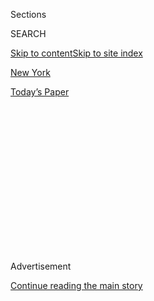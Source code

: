 <div id="app">

<div>

<div>

<div>

<div class="NYTAppHideMasthead css-1q2w90k e1suatyy0">

<div class="section css-ui9rw0 e1suatyy2">

<div class="css-eph4ug er09x8g0">

<div class="css-6n7j50">

</div>

<span class="css-1dv1kvn">Sections</span>

<div class="css-10488qs">

<span class="css-1dv1kvn">SEARCH</span>

</div>

[Skip to content](#site-content)[Skip to site index](#site-index)

</div>

<div id="masthead-section-label" class="css-1wr3we4 eaxe0e00">

[New York](https://www.nytimes.com/section/nyregion)

</div>

<div class="css-10698na e1huz5gh0">

</div>

</div>

<div id="masthead-bar-one" class="section hasLinks css-15hmgas e1csuq9d3">

<div class="css-uqyvli e1csuq9d0">

</div>

<div class="css-1uqjmks e1csuq9d1">

</div>

<div class="css-9e9ivx">

[](https://myaccount.nytimes.com/auth/login?response_type=cookie&client_id=vi)

</div>

<div class="css-1bvtpon e1csuq9d2">

[Today’s Paper](https://www.nytimes.com/section/todayspaper)

</div>

</div>

</div>

</div>

<div data-aria-hidden="false">

<div id="site-content" role="main">

<div>

<div class="css-1aor85t" style="opacity:0.000000001;z-index:-1;visibility:hidden">

<div class="css-1hqnpie">

<div class="css-epjblv">

<span class="css-17xtcya">[New
York](/section/nyregion)</span><span class="css-x15j1o">|</span><span class="css-fwqvlz">E.
Jean Carroll, Who Accused Trump of Rape, Can Go Forward With Suit</span>

</div>

<div class="css-k008qs">

<div class="css-1iwv8en">

<span class="css-18z7m18"></span>

<div>

</div>

</div>

<span class="css-1n6z4y">https://nyti.ms/2XD2Pfa</span>

<div class="css-1705lsu">

<div class="css-4xjgmj">

<div class="css-4skfbu" role="toolbar" data-aria-label="Social Media Share buttons, Save button, and Comments Panel with current comment count" data-testid="share-tools">

  - 
  - 
  - 
  - 
    
    <div class="css-6n7j50">
    
    </div>

  - 

</div>

</div>

</div>

</div>

</div>

</div>

<div id="NYT_TOP_BANNER_REGION" class="css-13pd83m">

</div>

<div id="top-wrapper" class="css-1sy8kpn">

<div id="top-slug" class="css-l9onyx">

Advertisement

</div>

[Continue reading the main story](#after-top)

<div class="ad top-wrapper" style="text-align:center;height:100%;display:block;min-height:250px">

<div id="top" class="place-ad" data-position="top" data-size-key="top">

</div>

</div>

<div id="after-top">

</div>

</div>

<div>

<div id="sponsor-wrapper" class="css-1hyfx7x">

<div id="sponsor-slug" class="css-19vbshk">

Supported by

</div>

[Continue reading the main story](#after-sponsor)

<div id="sponsor" class="ad sponsor-wrapper" style="text-align:center;height:100%;display:block">

</div>

<div id="after-sponsor">

</div>

</div>

<div class="css-186x18t">

</div>

<div class="css-1vkm6nb ehdk2mb0">

# E. Jean Carroll, Who Accused Trump of Rape, Can Go Forward With Suit

</div>

A judge rejected President Trump’s bid to delay a defamation suit by Ms.
Carroll, pointing to the recent Supreme Court ruling over his tax
returns.

<div class="css-79elbk" data-testid="photoviewer-wrapper">

<div class="css-z3e15g" data-testid="photoviewer-wrapper-hidden">

</div>

<div class="css-1a48zt4 ehw59r15" data-testid="photoviewer-children">

![<span class="css-16f3y1r e13ogyst0" data-aria-hidden="true">E. Jean
Carroll wrote in a memoir that Donald Trump had raped her in the
mid-1990s. He has denied the
allegations.</span><span class="css-cnj6d5 e1z0qqy90" itemprop="copyrightHolder"><span class="css-1ly73wi e1tej78p0">Credit...</span><span><span>Jefferson
Siegel for The New York
Times</span></span></span>](https://static01.nyt.com/images/2020/08/07/nyregion/07nytrump/07nytrump-articleLarge.jpg?quality=75&auto=webp&disable=upscale)

</div>

</div>

<div class="css-18e8msd">

<div class="css-vp77d3 epjyd6m0">

<div class="css-1baulvz">

By [<span class="css-1baulvz last-byline" itemprop="name">Nicole
Hong</span>](https://www.nytimes.com/by/nicole-hong)

</div>

</div>

  - 
    
    <div class="css-ld3wwf e16638kd2">
    
    Aug. 7, 2020
    
    </div>

  - 
    
    <div class="css-4xjgmj">
    
    <div class="css-d8bdto" role="toolbar" data-aria-label="Social Media Share buttons, Save button, and Comments Panel with current comment count" data-testid="share-tools">
    
      - 
      - 
      - 
      - 
        
        <div class="css-6n7j50">
        
        </div>
    
      - 
    
    </div>
    
    </div>

</div>

</div>

<div class="section meteredContent css-1r7ky0e" name="articleBody" itemprop="articleBody">

<div class="css-1fanzo5 StoryBodyCompanionColumn">

<div class="css-53u6y8">

A New York judge has rejected President Trump’s bid to temporarily halt
proceedings in a lawsuit filed against him by the writer E. Jean
Carroll, who has accused him of rape, a ruling that allows the case to
move forward in the months before the presidential election.

The decision was a victory for Ms. Carroll, [who sued Mr. Trump last
November for
defamation](https://www.nytimes.com/2019/11/04/nyregion/jean-carroll-sues-trump.html)
after he called her a liar and said he had never met her. She [published
a memoir last
summer](https://www.nytimes.com/2019/06/21/books/e-jean-carroll-trump.html)
that accused Mr. Trump of attacking her in a department store dressing
room in Manhattan in the 1990s.

Lawyers for Mr. Trump had sought to put the lawsuit on hold while an
appeals court is deciding whether to dismiss [a similar lawsuit filed
against Mr. Trump by Summer
Zervos](https://www.nytimes.com/2017/01/17/us/former-apprentice-contestant-files-defamation-suit-against-trump.html),
a former contestant on “The Apprentice” who has accused him of sexually
assaulting her.

In their bid for a delay, the lawyers also said the Constitution gave a
sitting president immunity against civil lawsuits in state court.

</div>

</div>

<div class="css-1fanzo5 StoryBodyCompanionColumn">

<div class="css-53u6y8">

On Thursday, Justice Verna L. Saunders in New York rejected their
arguments, pointing to a recent U.S. Supreme Court ruling that concluded
[Mr. Trump could not block a subpoena for his tax
returns](https://www.nytimes.com/2020/07/09/us/trump-taxes-supreme-court.html)
by the Manhattan district attorney’s office.

The Supreme Court ruling determined that the president did not possess
absolute immunity against state criminal subpoenas.

Although that ruling pertained to a [criminal
investigation](https://www.nytimes.com/2020/08/03/nyregion/donald-trump-taxes-cyrus-vance.html),
Justice Saunders wrote that the same legal question was relevant to Ms.
Carroll’s lawsuit — “whether the Supremacy Clause of the Constitution
bars a state court from exercising jurisdiction over a sitting President
of the United States during his term.”

“No, it does not,” Justice Saunders wrote.

She said the Supreme Court’s ruling applied to “all state court
proceedings in which a sitting president is involved,” including those
involving the president’s unofficial or personal conduct.

Mr. Trump’s lawyers, who did not respond to a request for comment, could
appeal the ruling.

For now, the ruling allows the lawsuit to enter the crucial discovery
phase, in which both sides will exchange documents and other materials.

</div>

</div>

<div class="css-1fanzo5 StoryBodyCompanionColumn">

<div class="css-53u6y8">

Lawyers for Ms. Carroll [had requested that Mr. Trump provide a DNA
sample](https://www.nytimes.com/2020/01/30/nyregion/e-jean-carroll-trump-dna.html)
to determine whether his genetic material is on a dress that Ms. Carroll
said she was wearing at the time of the incident.

The ruling also means both Ms. Carroll and Mr. Trump could sit for
depositions under oath in the coming months.

Roberta Kaplan, a lawyer for Ms. Carroll, said, “We are now eager to
move forward with discovery so that we can prove that Donald Trump
defamed E. Jean Carroll when he lied about her in connection with her
brave decision to tell the truth about the fact that Donald Trump had
sexually assaulted her.”

Some of the findings during discovery could be disclosed publicly in
court filings ahead of the election in November, although Mr. Trump’s
lawyers could seek other avenues to delay the case.

In a book excerpt published last June, Ms. Carroll, a longtime columnist
for Elle magazine, wrote that Mr. Trump threw her up against the wall of
a dressing room at Bergdorf Goodman, an upscale department store in
Manhattan, and forced himself on her. She said the episode occurred in
late 1995 or early 1996.

She had kept the black, wool dress that she was wearing that day, she
wrote.

Ms. Carroll announced earlier this year that she had [departed from Elle
magazine](https://www.nytimes.com/2020/02/19/business/media/e-jean-carroll-elle.html),
saying the magazine fired her after Mr. Trump insulted her reputation.
Her contract was terminated early, but Elle says it was not over her
allegations against him.

Mr. Trump has denied Ms. Carroll’s allegations. He said he did not know
her, even though the two were photographed together at a party in 1987
with Ms. Carroll’s former husband. Mr. Trump later said that the image
was misleading.

</div>

</div>

<div class="css-1fanzo5 StoryBodyCompanionColumn">

<div class="css-53u6y8">

He also said that Ms. Carroll had fabricated the episode to sell her
book and [that she was “not my
type.”](https://www.nytimes.com/2019/06/24/us/politics/jean-carroll-trump.html)

Ms. Carroll is one of more than 10 women who have accused Mr. Trump of
sexual misconduct before he was president. Mr. Trump has denied all of
the accusations.

</div>

</div>

<div>

</div>

</div>

<div>

</div>

<div>

</div>

<div>

</div>

<div>

<div id="bottom-wrapper" class="css-1ede5it">

<div id="bottom-slug" class="css-l9onyx">

Advertisement

</div>

[Continue reading the main story](#after-bottom)

<div id="bottom" class="ad bottom-wrapper" style="text-align:center;height:100%;display:block;min-height:90px">

</div>

<div id="after-bottom">

</div>

</div>

</div>

</div>

</div>

## Site Index

<div>

</div>

## Site Information Navigation

  - [© <span>2020</span> <span>The New York Times
    Company</span>](https://help.nytimes.com/hc/en-us/articles/115014792127-Copyright-notice)

<!-- end list -->

  - [NYTCo](https://www.nytco.com/)
  - [Contact
    Us](https://help.nytimes.com/hc/en-us/articles/115015385887-Contact-Us)
  - [Work with us](https://www.nytco.com/careers/)
  - [Advertise](https://nytmediakit.com/)
  - [T Brand Studio](http://www.tbrandstudio.com/)
  - [Your Ad
    Choices](https://www.nytimes.com/privacy/cookie-policy#how-do-i-manage-trackers)
  - [Privacy](https://www.nytimes.com/privacy)
  - [Terms of
    Service](https://help.nytimes.com/hc/en-us/articles/115014893428-Terms-of-service)
  - [Terms of
    Sale](https://help.nytimes.com/hc/en-us/articles/115014893968-Terms-of-sale)
  - [Site Map](https://spiderbites.nytimes.com)
  - [Help](https://help.nytimes.com/hc/en-us)
  - [Subscriptions](https://www.nytimes.com/subscription?campaignId=37WXW)

</div>

</div>

</div>

</div>
